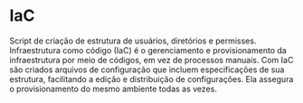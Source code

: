 # IaC
Script de criação de estrutura de usuários, diretórios e permisses.
Infraestrutura como código (IaC) é o gerenciamento e  provisionamento da infraestrutura por meio de códigos, em vez de processos manuais.
Com IaC são criados arquivos de configuração que incluem especificações de sua estrutura, facilitando a edição e distribuição de configurações.
Ela assegura o provisionamento do mesmo ambiente todas as vezes.

